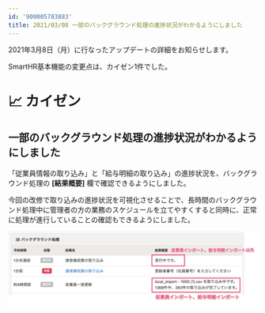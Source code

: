 ```yaml
---
id: '900005783883'
title: 2021/03/08 一部のバックグラウンド処理の進捗状況がわかるようにしました
---
```

2021年3月8日（月）に行なったアップデートの詳細をお知らせします。

SmartHR基本機能の変更点は、カイゼン1件でした。

# 📈 カイゼン

## 一部のバックグラウンド処理の進捗状況がわかるようにしました

「従業員情報の取り込み」と「給与明細の取り込み」の進捗状況を、バックグラウンド処理の **\[結果概要\]** 欄で確認できるようにしました。

今回の改修で取り込みの進捗状況を可視化させることで、長時間のバックグラウンド処理中に管理者の方の業務のスケジュールを立てやすくすると同時に、正常に処理が進行していることの確認もできるようにしました。

![upload_bb5a4d505808757f78324dd3b3bbd440.png](./upload_bb5a4d505808757f78324dd3b3bbd440.png)
